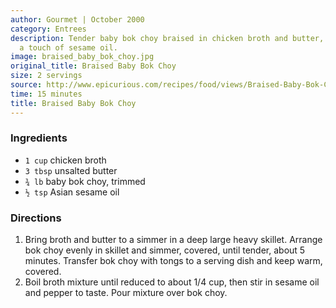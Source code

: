 ```yaml
---
author: Gourmet | October 2000
category: Entrees
description: Tender baby bok choy braised in chicken broth and butter, finished with
  a touch of sesame oil.
image: braised_baby_bok_choy.jpg
original_title: Braised Baby Bok Choy
size: 2 servings
source: http://www.epicurious.com/recipes/food/views/Braised-Baby-Bok-Choy-103970
time: 15 minutes
title: Braised Baby Bok Choy
---
```

### Ingredients

* `1 cup` chicken broth
* `3 tbsp` unsalted butter
* `¾ lb` baby bok choy, trimmed
* `½ tsp` Asian sesame oil

### Directions

1. Bring broth and butter to a simmer in a deep large heavy skillet. Arrange bok choy evenly in skillet and simmer, covered, until tender, about 5 minutes. Transfer bok choy with tongs to a serving dish and keep warm, covered.
2. Boil broth mixture until reduced to about 1/4 cup, then stir in sesame oil and pepper to taste. Pour mixture over bok choy.